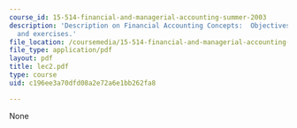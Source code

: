 ```yaml
---
course_id: 15-514-financial-and-managerial-accounting-summer-2003
description: 'Description on Financial Accounting Concepts:  Objectives, Game plan
  and exercises.'
file_location: /coursemedia/15-514-financial-and-managerial-accounting-summer-2003/c196ee3a70dfd08a2e72a6e1bb262fa8_lec2.pdf
file_type: application/pdf
layout: pdf
title: lec2.pdf
type: course
uid: c196ee3a70dfd08a2e72a6e1bb262fa8

---
```

None